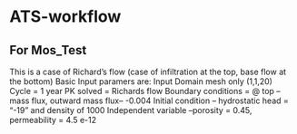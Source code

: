 # ATS-workflow
## For Mos_Test 
This is a case of Richard’s flow (case of infiltration at the top, base flow at the bottom)
Basic Input paramers are:
Input
Domain mesh only (1,1,20)
Cycle = 1 year
PK solved = Richards flow
Boundary conditions =  @ top – mass flux, outward mass flux–  -0.004
Initial condition – hydrostatic head = “-19” and density of 1000
Independent variable –porosity = 0.45, permeability = 4.5 e-12
